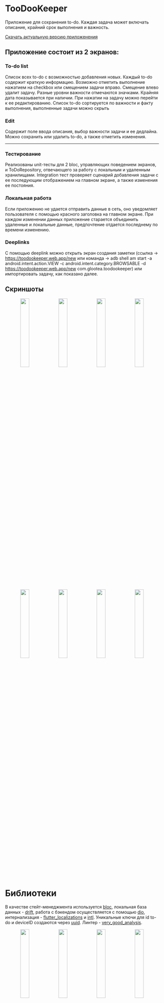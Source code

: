 # TooDooKeeper
Приложение для сохранения to-do. Каждая задача может включать описание, крайний срок выполнения и важность.

[Скачать актуальную версию приложенения](https://disk.yandex.ru/d/dC19bKlyPLOG5Q)
## Приложение состоит из 2 экранов:
### To-do list
Список всех to-do с возможностью добавления новых. Каждый to-do содержит краткую информацию. Возможно отметить выполнение нажатием на checkbox или смещением задачи вправо. Смещение влево удалит задачу. Разные уровни важности отмечаются значками. Крайняя дата показывается при наличии. При нажатии на задачу можно перейти к ее редактированию. Список to-do сортируется по важности и факту выполнения, выполненные задачи можно скрыть
### Edit
Содержит поле ввода описания, выбор важности задачи и ее дедлайна. Можно сохранить или удалить to-do, а также отметить изменения.

---
### Тестирование
Реализованы unit-тесты для 2 bloc, управляющих поведением экранов, и ToDoRepository, отвечающего за работу с локальным и удаленным хранилищами. Integration тест проверяет сценарий добавления задачи с ее последующим отображением на главном экране, а также изменения ее постояния.
### Локальная работа
Если приложению не удается отправить данные в сеть, оно уведомляет пользователя с помощью красного заголовка на главном экране. При каждом изменении данных приложение старается объединить удаленные и локальные данные, предпочтение отдается последнему по времени изменению.
### Deeplinks 
С помощью deeplink можно открыть экран создания заметки (ссылка -> https://toodookeeper.web.app/new или команда -> adb shell am start -a android.intent.action.VIEW -c android.intent.category.BROWSABLE -d https://toodookeeper.web.app/new com.glootea.toodookeeper) или импортировать задачу, как показано далее.  
## Скриншоты
<p align="middle">
  <img src="https://drive.google.com/uc?export=view&id=1wY71XHbRueFAVCm2K1D9DIFJwfP6v3uE" width="24%" />
  <img src="https://drive.google.com/uc?export=view&id=1wC1g6NGjFBkq-Thou-aR-P8JwlBu1Ikn" width="24%" />
  <img src="https://drive.google.com/uc?export=view&id=1wKp4iEO__03SP9mFr2NRRAEII8gEQwCO" width="24%" />
  <img src="https://drive.google.com/uc?export=view&id=1wGIIrYZ-210_KkmOr3kCi9u9qQ08uByp" width="24%" />
</p>
<p align="middle">

  <img src="https://drive.google.com/uc?export=view&id=1XeMCnd7hd7teW9KCkR8XbKPVx9lSR-FU" width="24%" />
  <img src="https://drive.google.com/uc?export=view&id=16FHGB6nV2r39DZm601Gyj-a3AU2BkAgF" width="24%" />
  <img src="https://drive.google.com/uc?export=view&id=1chJwp8OHlwCwQ0C_6xng4Btmoulkvt-e" width="24%" />
  <img src="https://drive.google.com/uc?export=view&id=12q1gnMUoRyFse_E_9e8AWFObv0oI5jpO" width="24%" />
</p>

# Библиотеки
В качестве стейт-менеджмента используется [bloc](https://pub.dev/packages/flutter_bloc), локальная база данных - [drift](https://pub.dev/packages/drift), работа с бэкендом осуществляется с помощью [dio](https://pub.dev/packages/dio), интернализация - [flutter_localizations](https://api.flutter.dev/flutter/flutter_localizations/flutter_localizations-library.html) и [intl](https://pub.dev/packages/intl). Уникальные ключи для id to-do и deviceID создаются через [uuid](https://pub.dev/packages/uuid). Линтер - [very_good_analysis](https://pub.dev/packages/very_good_analysis).
<p align="middle">
  <img src="https://drive.google.com/uc?export=view&id=1SkhO-lwbi1GFurndsEaJ6M54xTqO_lt3" width="24%" />
  <img src="https://drive.google.com/uc?export=view&id=1-SdnkRJFtRAQ677J9uGmjiglmXBxON2W" width="24%" />
  <img src="https://drive.google.com/uc?export=view&id=1uXCfI2woOEUwhpfIxZC-qNZzF7DU9Pjd" width="24%" />
  <img src="https://drive.google.com/uc?export=view&id=1Gn6vxcsLkoGSGjYVn-cSxGMVqQ_zKWrY" width="24%" />
</p>

## Прочее
Само приложение поддерживает edge-to-edge, корректно обрабатывая различные способы навигации. Иконка приложения адаптируется под material you. Debug и release сборки разделены, что облегчает пользование и тестирование.
<p align="middle">
  <img src="https://drive.google.com/uc?export=view&id=1kwvhxBl-MzXAgj7o8qdqR5mmthfZUvU4" width="32%" />
  <img src="https://drive.google.com/uc?export=view&id=1kr6m2PLQYP7NbQ5chIzYzSih4Llb4Hyn" width="32%" />
  <img src="https://drive.google.com/uc?export=view&id=1kgkwOMpDS6NVQVdA83rJMlmdquuQhYn1" width="32%" />
</p>

### Yandex LoginSDK
Получение токенов, необходимых для взаимодействия с бэкендом, с последующим сохранением в [flutter_secure_storage](https://pub.dev/packages/flutter_secure_storage)

### Поделиться по ссылке
[Видео](https://drive.google.com/file/d/1oUf2CsXi2GpA8HbKefmwbAN3MM9_CS_6/preview)

После создания задачи можно нажать кнопку поделиться (пока только на android) или скопировать ссылку, которая проходит через сервис сокращения (spoo.me). Когда получатель откроет ссылку, он попадет на экран редактирования с полностью заполненной задачей, которую можно изменить и сохранить. Для этого в настройках необходимо разрешить приложению открывать ссылки.

### Предиктивый жест назад (только на android >= 14)
